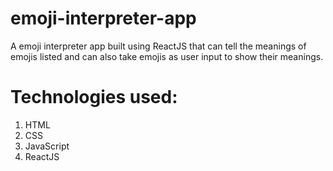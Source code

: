 # emoji-interpreter-app

A emoji interpreter app built using ReactJS that can tell the meanings of emojis listed and can also take emojis as user input to show their meanings.

# Technologies used:

1. HTML
2. CSS
3. JavaScript
4. ReactJS